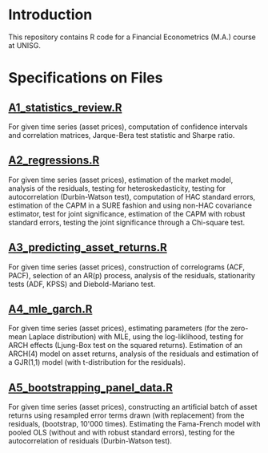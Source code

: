 # Introduction 

This repository contains R code for a Financial Econometrics (M.A.) course at UNISG.

# Specifications on Files

## [A1_statistics_review.R](https://github.com/nathaliemayor/Financial_Econometrics/blob/main/A1_statistics_review.R)

For given time series (asset prices), computation of confidence intervals and correlation matrices, Jarque-Bera test statistic and Sharpe ratio.

## [A2_regressions.R](https://github.com/nathaliemayor/Financial_Econometrics/blob/main/A2_regressions.R)

For given time series (asset prices), estimation of the market model, analysis of the residuals, testing for heteroskedasticity, testing for autocorrelation (Durbin-Watson test), computation of HAC standard errors, estimation of the CAPM in a SURE fashion and using non-HAC covariance estimator, test for joint significance, estimation of the CAPM with robust standard errors, testing the joint significance through a Chi-square test.

## [A3_predicting_asset_returns.R](https://github.com/nathaliemayor/Financial_Econometrics/blob/main/A3_predicting_asset_returns.R)

For given time series (asset prices), construction of correlograms (ACF, PACF), selection of an AR(p) process, analysis of the residuals, stationarity tests (ADF, KPSS) and Diebold-Mariano test.

## [A4_mle_garch.R](https://github.com/nathaliemayor/Financial_Econometrics/blob/main/A4_mle_garch.R)

For given time series (asset prices), estimating parameters (for the zero-mean Laplace distribution) with MLE, using the log-liklihood, testing for ARCH effects (Ljung-Box test on the squared returns). Estimation of an ARCH(4) model on asset returns, analysis of the residuals and estimation of a GJR(1,1) model (with t-distribution for the residuals). 

## [A5_bootstrapping_panel_data.R](https://github.com/nathaliemayor/Financial_Econometrics/blob/main/A5_bootstrapping_panel_data.R)

For given time series (asset prices), constructing an artificial batch of asset returns using resampled error terms drawn (with replacement) from the
residuals, (bootstrap, 10'000 times). Estimating the Fama-French model with pooled OLS (without and with robust standard errors), testing for the autocorrelation of residuals (Durbin-Watson test).


















































